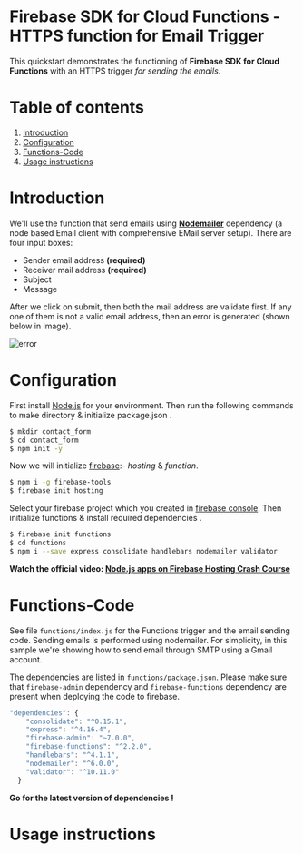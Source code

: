 # Firebase SDK for Cloud Functions - HTTPS function for Email Trigger

This quickstart demonstrates the functioning of **Firebase SDK for Cloud Functions** with an HTTPS trigger *for sending the emails*.

# Table of contents
1. [Introduction](#Introduction)
2. [Configuration](#Configuration)
3. [Functions-Code](#Functions-Code)
4. [Usage instructions](#Usageinstructions)

# Introduction 
We'll use the function that send emails using **[Nodemailer](https://www.npmjs.com/package/nodemailer)** dependency (a node based Email client with comprehensive EMail server setup). There are four input boxes:
- Sender email address **(required)**
- Receiver mail address **(required)**
- Subject
- Message

After we click on submit, then both the mail address are validate first. If any one of them is not a valid email address, then an error is generated (shown below in image).

![error](https://res.cloudinary.com/dzdj5vlz4/image/upload/v1554367826/error_contact.png)

#  Configuration

First install [Node.js](https://nodejs.org/en/download/) for your environment.
Then run the following commands to make directory & initialize package.json .
```sh
$ mkdir contact_form
$ cd contact_form
$ npm init -y
```

Now we will initialize [firebase](https://firebase.google.com/):- *hosting* & *function*.
```sh
$ npm i -g firebase-tools
$ firebase init hosting
```
 Select your firebase project which you created in [firebase console](https://firebase.google.com/). Then initialize functions & install required dependencies .
```sh
$ firebase init functions
$ cd functions
$ npm i --save express consolidate handlebars nodemailer validator
```

**Watch the official video: [Node.js apps on Firebase Hosting Crash Course](https://youtu.be/LOeioOKUKI8)**

# Functions-Code
See file ```functions/index.js``` for the Functions trigger and the email sending code.
Sending emails is performed using nodemailer. For simplicity, in this sample we're showing how to send email through SMTP using a Gmail account.

The dependencies are listed in ```functions/package.json```. Please make sure that ```firebase-admin``` dependency and ```firebase-functions``` dependency are present when deploying the code to firebase.
```javascript
"dependencies": {
    "consolidate": "^0.15.1",
    "express": "^4.16.4",
    "firebase-admin": "~7.0.0",
    "firebase-functions": "^2.2.0",
    "handlebars": "^4.1.1",
    "nodemailer": "^6.0.0",
    "validator": "^10.11.0"
  }
```
**Go for the latest version of dependencies !**

# Usage instructions
